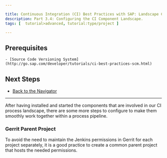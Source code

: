 ```yaml
---

title: Continuous Integration (CI) Best Practices with SAP: Landscape Configuration
description: Part 3.4: Configuring the CI Component Landscape.
tags: [  tutorial>advanced, tutorial:type/project ]

---
```


## Prerequisites  

    - [Source Code Versioning System](http://go.sap.com/developer/tutorials/ci-best-practices-scm.html)
 

## Next Steps

  - [Back to the Navigator](http://go.sap.com/developer/tutorials/ci-best-practices-intro.html)
  
---


After having installed and started the components that are involved in our CI process landscape, there are some more steps to configure to make them smoothly work together within a process pipeline.


### Gerrit Parent Project

To avoid the need to maintain the Jenkins permissions in Gerrit for each project separately, it is a good practice to create a common parent project that hosts the needed permissions.
